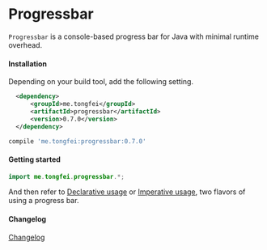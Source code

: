 # Progressbar

`Progressbar` is a console-based progress bar for Java with minimal runtime overhead.

#### Installation

Depending on your build tool, add the following setting.

``` xml fct_label="Maven"
  <dependency>
      <groupId>me.tongfei</groupId>
      <artifactId>progressbar</artifactId>
      <version>0.7.0</version>
  </dependency>
```

``` groovy fct_label="Gradle"
compile 'me.tongfei:progressbar:0.7.0'
```

#### Getting started

``` java
import me.tongfei.progressbar.*;
```

And then refer to [Declarative usage](declarative-usage.md) or [Imperative usage](imperative-usage.md), two flavors of using a progress bar.

#### Changelog
[Changelog](changelog.md)
